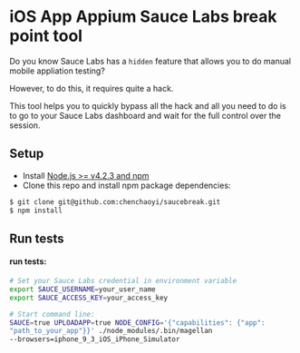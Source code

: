# iOS App Appium Sauce Labs break point tool

Do you know Sauce Labs has a `hidden` feature that allows you to do
manual mobile appliation testing?

However, to do this, it requires quite a hack.

This tool helps you to quickly bypass all the hack and all you need to
do is to go to your Sauce Labs dashboard and wait for the full control
over the session.

## Setup

* Install [Node.js >= v4.2.3 and npm](http://nodejs.org/)
* Clone this repo and install npm package dependencies:
```bash
$ git clone git@github.com:chenchaoyi/saucebreak.git
$ npm install
```

## Run tests

#### run tests:

```bash
# Set your Sauce Labs credential in environment variable 
export SAUCE_USERNAME=your_user_name
export SAUCE_ACCESS_KEY=your_access_key

# Start command line:
SAUCE=true UPLOADAPP=true NODE_CONFIG='{"capabilities": {"app":
"path_to_your_app"}}' ./node_modules/.bin/magellan
--browsers=iphone_9_3_iOS_iPhone_Simulator

```

